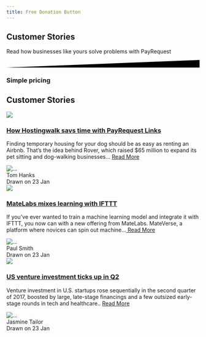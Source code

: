 ```yaml
---
title: Free Donation Button
---
```


<div class="position-relative">
    <!-- Hero for FREE version -->
    <section class="section section-lg section-shaped">
        <!-- Background circles -->
        <div class="shape shape-style-self shape-primary">
            <span class="span-150"></span>
            <span class="span-50"></span>
            <span class="span-50"></span>
            <span class="span-75"></span>
            <span class="span-100"></span>
            <span class="span-75"></span>
            <span class="span-50"></span>
            <span class="span-100"></span>
            <span class="span-50"></span>
            <span class="span-100"></span>
        </div>
        <div class="container shape-container d-flex align-items-center">
            <div class="col px-0">
                <div class="row align-items-center justify-content-center">
                    <div class="col-lg-7 text-center">

<div class="icon icon-shape bg-gradient-white shadow rounded-circle mb-3"><i class="fal fa-user-circle text-info" aria-hidden="true"></i></div>
                        
 <h1 class="text-white"> Customer Stories
</h1>
                        <p class="lead text-white">   Read how businesses like yours solve problems with PayRequest
</p>
                        

  </div>
                </div>
            </div>
        </div>
        <!-- SVG separator -->
        <div class="separator separator-bottom separator-skew zindex-100">
            <svg x="0" y="0" viewBox="0 0 2560 100" preserveAspectRatio="none" version="1.1" xmlns="http://www.w3.org/2000/svg">
                <polygon class="fill-white" points="2560 0 2560 100 0 100"></polygon>
            </svg>
        </div>
    </section>
</div>

<section class="blogs-3">
        <div class="container">

<div class="row">
            <div class="col-lg-8 mx-auto text-center my-5">
              <h3 class="display-3">Simple pricing</h3>
            </div>
          </div>



  <div class="row">
            <div class="col-lg-10 col-md-8 mx-auto">
              <h2 class="title mb-5">Customer Stories</h2>
              <div class="card card-blog card-plain blog-horizontal mb-5">
                <div class="row">
                  <div class="col-lg-4">
                    <div class="card-image shadow">
                      <a href="javascript:;">
                        <img class="img rounded" src="https://scontent.flis6-1.fna.fbcdn.net/v/t1.0-9/11873700_858341514247971_2231524977077816808_n.png?_nc_cat=110&amp;_nc_sid=09cbfe&amp;_nc_ohc=lA8siWIae6YAX9zJSys&amp;_nc_ht=scontent.flis6-1.fna&amp;oh=fc7085cfde4bcd93e2807a417f2eeee2&amp;oe=5F021D32">
                      </a>
                    </div>
                  </div>
                  <div class="col-lg-8">
                    <div class="card-body">
                      <h3 class="card-title">
                        <a href="javascript:;"> How Hostingwalk savs time with PayRequest Links</a>
                      </h3>
                      <p class="card-description">
                        Finding temporary housing for your dog should be as easy as renting an Airbnb. That’s the idea behind Rover, which raised $65 million to expand its pet sitting and dog-walking businesses... <a href="javascript:;"> Read More </a>
                      </p>
                      <div class="author">
                        <img src="./assets/img/faces/team-1.jpg" alt="..." class="avatar img-raised">
                        <div class="text">
                          <span class="name">Tom Hanks</span>
                          <div class="meta">Drawn on 23 Jan</div>
                        </div>
                      </div>
                    </div>
                  </div>
                </div>
              </div>
              <div class="card card-blog card-plain blog-horizontal mb-5">
                <div class="row">
                  <div class="col-lg-4">
                    <div class="card-image shadow">
                      <a href="javascript:;">
                        <img class="img rounded" src="./assets/img/faces/team-3.jpg">
                      </a>
                    </div>
                  </div>
                  <div class="col-lg-8">
                    <div class="card-body">
                      <h3 class="card-title">
                        <a href="javascript:;">MateLabs mixes learning with IFTTT</a>
                      </h3>
                      <p class="card-description">
                        If you’ve ever wanted to train a machine learning model and integrate it with IFTTT, you now can with a new offering from MateLabs. MateVerse, a platform where novices can spin out machine...<a href="javascript:;"> Read More </a>
                      </p>
                      <div class="author">
                        <img src="./assets/img/faces/team-5.jpg" alt="..." class="avatar img-raised">
                        <div class="text">
                          <span class="name">Paul Smith</span>
                          <div class="meta">Drawn on 23 Jan</div>
                        </div>
                      </div>
                    </div>
                  </div>
                </div>
              </div>
              <div class="card card-blog card-plain blog-horizontal">
                <div class="row">
                  <div class="col-lg-4">
                    <div class="card-image shadow">
                      <a href="javascript:;">
                        <img class="img rounded" src="./assets/img/faces/team-4.jpg">
                      </a>
                    </div>
                  </div>
                  <div class="col-lg-8">
                    <div class="card-body">
                      <h3 class="card-title">
                        <a href="javascript:;">US venture investment ticks up in Q2</a>
                      </h3>
                      <p class="card-description">
                        Venture investment in U.S. startups rose sequentially in the second quarter of 2017, boosted by large, late-stage financings and a few outsized early-stage rounds in tech and healthcare.. <a href="javascript:;"> Read More </a>
                      </p>
                      <div class="author">
                        <img src="./assets/img/faces/team-2.jpg" alt="..." class="avatar img-raised">
                        <div class="text">
                          <span class="name">Jasmine Tailor</span>
                          <div class="meta">Drawn on 23 Jan</div>
                        </div>
                      </div>
                    </div>
                  </div>
                </div>
              </div>
            </div>
          </div>
        </div>
      </section>
